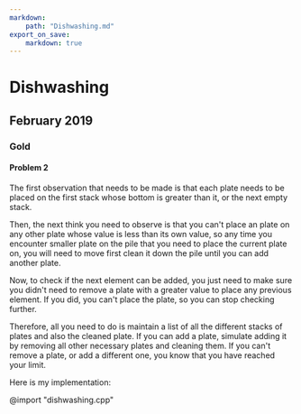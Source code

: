 ```yaml
---
markdown:
    path: "Dishwashing.md"
export_on_save:
    markdown: true
---
```


# Dishwashing

## February 2019

### Gold

#### Problem 2

The first observation that needs to be made is that each plate needs to be
placed on the first stack whose bottom is greater than it, or the next empty
stack.

Then, the next think you need to observe is that you can't place an plate on any
other plate whose value is less than its own value, so any time you encounter
smaller plate on the pile that you need to place the current plate on, you will
need to move first clean it down the pile until you can add another plate.

Now, to check if the next element can be added, you just need to make sure you
didn't need to remove a plate with a greater value to place any previous
element. If you did, you can't place the plate, so you can stop checking
further.

Therefore, all you need to do is maintain a list of all the different stacks of
plates and also the cleaned plate. If you can add a plate, simulate adding it by
removing all other necessary plates and cleaning them. If you can't remove a
plate, or add a different one, you know that you have reached your limit.

Here is my implementation:

@import "dishwashing.cpp"
